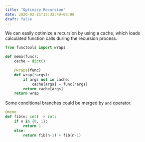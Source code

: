 ```yaml
---
title: "Optimize Recursion"
date: 2020-02-11T15:33:49+08:00
draft: false
---
```


<!--more-->

We can easily optimize a recursion by using a cache, which loads calculated function calls during the recursion process.

```python
from functools import wraps

def memo(func):
    cache = dict()

    @wraps(func)
    def wrap(*args):
        if args not in cache:
            cache[args] = func(*args)
        return cache[args]
    return wrap
```

Some conditional branches could be merged by `and` operator.
```python
@memo
def fib(n: int) -> int:
    if n in {0, 1}:
        return 1
    else:
        return fib(n-1) + fib(n-1)
```


